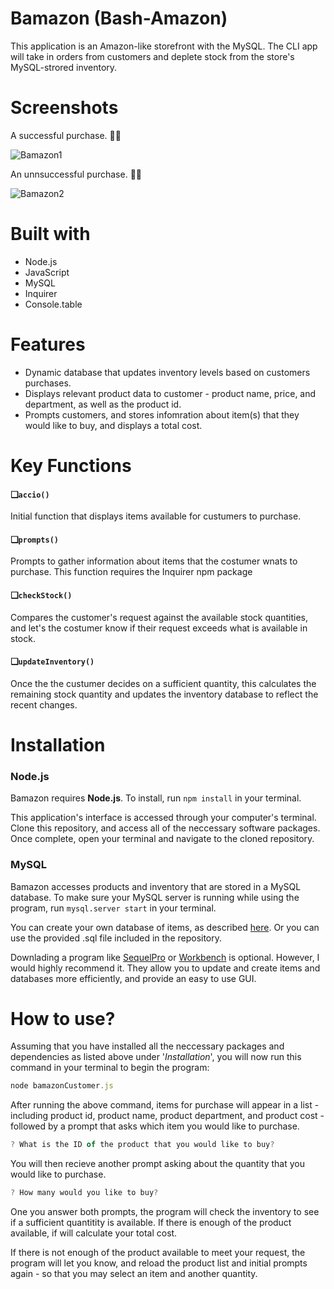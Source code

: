 # Bamazon (Bash-Amazon)
 This application is an Amazon-like storefront with the MySQL. The CLI app will take in orders from customers and deplete stock from the store's MySQL-strored inventory.



# Screenshots

A successful purchase. 🤞🏾

![Bamazon1](/Users/taqwarushdan/Sites/bamazon/Bamazon1.gif)



An unnsuccessful purchase. 👎🏾

![Bamazon2](/Users/taqwarushdan/Sites/bamazon/Bamazon2.gif)



# Built with

- Node.js
- JavaScript
- MySQL
- Inquirer
- Console.table




# Features

- Dynamic database that updates inventory levels based on customers purchases.
- Displays relevant product data to customer - product name, price, and department, as well as the product id.
- Prompts customers, and stores infomration about item(s) that they would like to buy, and displays a total cost.




# Key Functions

#### ❑`accio()` 

Initial function that displays items available for custumers to purchase.

#### ❑`prompts()`

Prompts to gather information about items that the costumer wnats to purchase. This function requires the Inquirer npm package

#### ❑`checkStock()`

Compares the customer's request against the available stock quantities, and let's the costumer know if their request exceeds what is available in stock. 

#### ❑`updateInventory()`

Once the the custumer decides on a sufficient quantity, this calculates the remaining stock quantity and updates the inventory database to reflect the recent changes.



# Installation

### Node.js

Bamazon requires **Node.js**. To install, run `npm install` in your terminal.

This application's interface is accessed through your computer's terminal. Clone this repository, and access all of the neccessary software packages. Once complete, open your terminal and navigate to the cloned repository.

### MySQL

Bamazon accesses products and inventory that are stored in a MySQL database. To make sure your MySQL server is running while using the program, run `mysql.server start` in your terminal.

You can create your own database of items, as described [here](https://dev.mysql.com/doc/refman/5.7/en/database-use.html). Or you can use the provided .sql file included in the repository.

Downlading a program like [SequelPro](https://www.sequelpro.com/) or [Workbench](https://dev.mysql.com/downloads/workbench/) is optional. However, I would highly recommend it. They allow you to update and create items and databases more efficiently, and provide an easy to use GUI. 



# How to use?

Assuming that you have installed all the neccessary packages and dependencies as listed above under '*Installation*', you will now run this command in your terminal to begin the program:

```javascript
node bamazonCustomer.js 
```



After running the above command, items for purchase will appear in a list - including product id, product name, product department, and product cost - followed by a prompt that asks which item you would like to purchase. 

```javascript
? What is the ID of the product that you would like to buy?  
```



You will then recieve another prompt asking about the quantity that you would like to purchase.

```javascript
? How many would you like to buy? 
```

One you answer both prompts, the program will check the inventory to see if a sufficient quantitity is available. If there is enough of the product available, if will calculate your total cost. 

If there is not enough of the product available to meet your request, the program will let you know, and reload the product list and initial prompts again - so that you may select an item and  another quantity. 